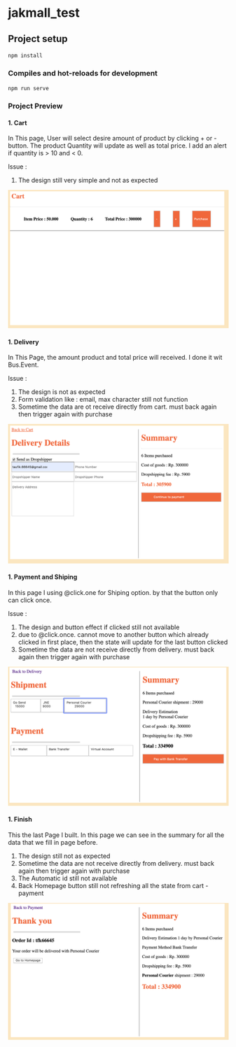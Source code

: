 # jakmall_test

## Project setup
```
npm install
```

### Compiles and hot-reloads for development
```
npm run serve
```

### Project Preview

#### 1. Cart 
In This page, User will select desire amount of product by clicking + or - button. The product Quantity will update as well as total price. I add an alert if quantity is > 10 and < 0. 

Issue : 

1. The design still very simple and not as expected

![this screenshot](src/assets/Update1.png)

#### 1. Delivery

In This Page, the amount product and total price will received. I done it wit Bus.Event. 

Issue : 

1. The design is not as expected
2. Form validation like : email, max character still not function
3. Sometime the data are ot receive directly from cart. must back again then trigger again with purchase

![this screenshot](src/assets/Update2.png)

#### 1. Payment and Shiping



In this page I using @click.one for Shiping option. by that the button only can click once. 

Issue :

1. The design and button effect if clicked still not available
2. due to @click.once. cannot move to another button which already clicked in first place, then the state will update for the last button clicked
3. Sometime the data are not receive directly from delivery. must back again then trigger again with purchase

![this screenshot](src/assets/Update3.png)

#### 1. Finish

This the last Page I built. In this page we can see in the summary for all the data that we fill in page before. 

1. The design still not as expected
3. Sometime the data are not receive directly from delivery. must back again then trigger again with purchase
4. The Automatic id still not available
5. Back Homepage button still not refreshing all the state from cart - payment

![this screenshot](src/assets/Update4.png)


